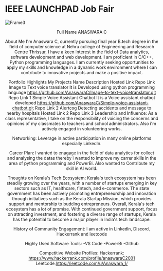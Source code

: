 # IEEE LAUNCHPAD Job Fair







![Frame3](https://github.com/gtech-mulearn/IEEE-LAUNCHPAD/assets/94307781/33c8ad32-fb7e-4a84-8c05-054c697904fc)







<div align="center">
Full Name
ANASWARA C

About Me
I'm Anaswara C, currently pursuing final year B.tech degree in the field of computer science at Nehru college of Engineering and Research Centre Thrissur, I have a keen Interest in the field of Data analytics, software development and web development. I am proficient in C/C++, Python programming languages. I am currently seeking opportunities to apply my skills and knowledge in a dynamic work environment where I can contribute to innovative projects and make a positive impact.

Portfolio Highlights
My Projects
Name	Description	Hosted Link	Repo Link
Image to Text voice translator	It is Developed using python programming language	https://github.com/AnaswaraC/Image-to-text-voicetranslator.git	Repo Link 1
Simple Voice Assistant Chatbot	It is a Voice assistant chatbot developed	https://github.com/AnaswaraC/Simple-voice-assistant-chatbot.git	Repo Link 2
Alertcog	Detecting accidents and message to nearby hospitals	Hosted Link 2	Repo Link 3
Leadership and Influence:
As a class representative, I take on the responsibility of voicing the concerns and opinions of my classmates to teachers and school administrators. Also i'm actively engaged in volunteering works.

Networking:
Leverage in active participation in many online platforms especially Linkedln.

Career Plan:
I wanted to enagage in the field of data analytics for collect and analysing the datas thereby i wanted to improve my carrer skills in the area of python programming and PowerBi. Also wanted to Contribute my skill in AI world.

Thoughts on Kerala's Tech Ecosystem:
Kerala's tech ecosystem has been steadily growing over the years, with a number of startups emerging in key sectors such as IT, healthcare, fintech, and e-commerce. The state government has been actively promoting entrepreneurship and innovation through initiatives such as the Kerala Startup Mission, which provides support and mentorship to budding entrepreneurs. Overall, Kerala's tech ecosystem has a lot of promise. With continued government support, focus on attracting investment, and fostering a diverse range of startups, Kerala has the potential to become a major player in India's tech landscape.

History of Community Engagement:
I am active in Linkedln, Discord, Hackerrank and leetcode

Highly Used Software Tools:
-VS Code -PowerBi -Github

Competitive Website Profiles:
Hackerrank: https://www.hackerrank.com/profile/anaswaraC2001 Leetcode:https://leetcode.com/u/Anaswara_1/
</div>





